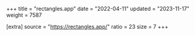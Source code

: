 +++
title = "rectangles.app"
date = "2022-04-11"
updated = "2023-11-17"
weight = 7587

[extra]
source = "https://rectangles.app/"
ratio = 23
size = 7
+++
